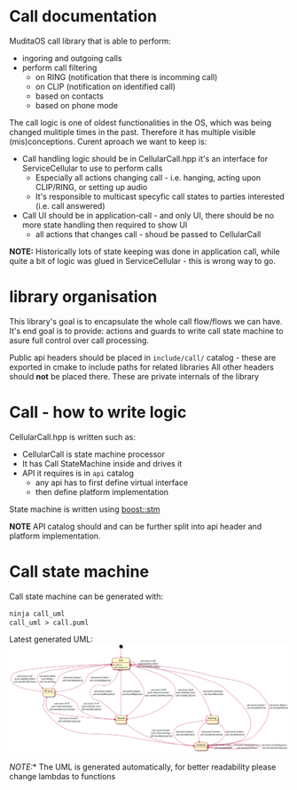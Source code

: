 Call documentation
==================

MuditaOS call library that is able to perform:
- ingoring and outgoing calls
- perform call filtering
    - on RING (notification that there is incomming call)
    - on CLIP (notification on identified call)
    - based on contacts
    - based on phone mode

The call logic is one of oldest functionalities in the OS, which was being changed mulitiple times in the past.
Therefore it has multiple visible (mis)conceptions. Curent aproach we want to keep is:
- Call handling logic should be in CellularCall.hpp it's an interface for ServiceCellular to use to perform calls
    - Especially all actions changing call - i.e. hanging, acting upon CLIP/RING, or setting up audio
    - It's responsible to multicast specyfic call states to parties interested (i.e. call answered)
- Call UI should be in application-call - and only UI, there should be no more state handling then required to show UI
    - all actions that changes call - shoud be passed to CellularCall

**NOTE:** Historically lots of state keeping was done in application call, while quite a bit of logic was glued in ServiceCellular - this is wrong way to go.


# library organisation

This library's goal is to encapsulate the whole call flow/flows we can have.
It's end goal is to provide: actions and guards to write call state machine to asure full control over call processing.

Public api headers should be placed in `include/call/` catalog - these are exported in cmake to include paths for related libraries
All other headers should **not** be placed there. These are private internals of the library

# Call - how to write logic

CellularCall.hpp is written such as:
- CellularCall is state machine processor
- It has Call StateMachine inside and drives it
- API it requires is in `api` catalog
    - any api has to first define virtual interface
    - then define platform implementation

State machine is written using [boost::stm](https://boost-ext.github.io/sml/index.html)

**NOTE** API catalog should and can be further split into api header and platform implementation.

# Call state machine

Call state machine can be generated with:
```
ninja call_uml
call_uml > call.puml
```

Latest generated UML:
![](call.svg)

**NOTE*:** The UML is generated automatically, for better readability please change lambdas to functions
